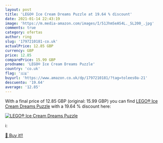 ```yaml
---
layout: post
title: 'LEGO® Ice Cream Dreams Puzzle at 19.64 % discount'
date: 2021-01-14 22:43:19
image: 'https://m.media-amazon.com/images/I/51JhmSeAS4L._SL200_.jpg'
comments: true
category: ofertas
author: ring
slug: '1797210181-co.uk'
actualPrice: 12.85 GBP
currency: GBP
price: 12.85
comparePrice: 15.99 GBP
prodname: 'LEGO® Ice Cream Dreams Puzzle'
country: 'co.uk'
flag: '🇬🇧'
buyurl: 'https://www.amazon.co.uk/dp/1797210181/?tag=tolees0a-21'
descuento: '19.64'
average: '12.85'
---
```


With a final price of 12.85 GBP (original: 15.99 GBP) you can find [LEGO® Ice Cream Dreams Puzzle](https://www.amazon.co.uk/dp/1797210181/?tag=tolees0a-21) with a  19.64 % discount here:

[![LEGO® Ice Cream Dreams Puzzle](https://m.media-amazon.com/images/I/51JhmSeAS4L._SL200_.jpg)](https://www.amazon.co.uk/dp/1797210181/?tag=tolees0a-21)

ℹ️:


[🛒 Buy it!!](https://www.amazon.co.uk/dp/1797210181/?tag=tolees0a-21)
